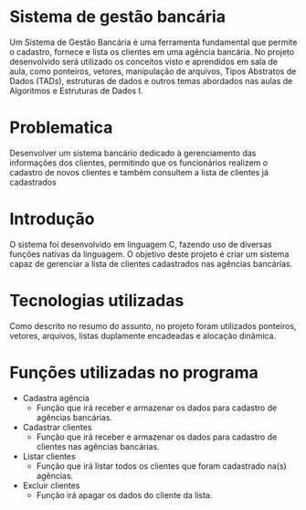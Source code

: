 # Sistema de gestão bancária

Um Sistema de Gestão Bancária é uma ferramenta fundamental que permite o cadastro, fornece e lista os clientes em uma agência bancária. No projeto desenvolvido será utilizado os conceitos visto e aprendidos em sala de aula, como ponteiros, vetores, manipulação de arquivos, Tipos Abstratos de Dados (TADs), estruturas de dados e outros temas abordados nas aulas de Algoritmos e Estruturas de Dados I.

# Problematica

Desenvolver um sistema bancário dedicado à gerenciamento das informações dos clientes, permitindo que os funcionários realizem o cadastro de novos clientes e também consultem a lista de clientes já cadastrados

# Introdução 

O sistema foi desenvolvido em linguagem C, fazendo uso de diversas funções nativas da linguagem. O objetivo deste projeto é criar um sistema capaz de gerenciar a lista de clientes cadastrados nas agências bancárias.

# Tecnologias utilizadas

Como descrito no resumo do assunto, no projeto foram utilizados ponteiros, vetores, arquivos, listas duplamente encadeadas e alocação dinâmica.


# Funções utilizadas no programa

* Cadastra agência
  * Função que irá receber e armazenar os dados para cadastro de agências bancárias.
* Cadastrar clientes
  * Função que irá receber e armazenar os dados para cadastro de clientes nas agências bancárias.
* Listar clientes
  * Função que irá listar todos os clientes que foram cadastrado na(s) agências.
* Excluir clientes
  * Função irá apagar os dados do cliente da lista.
